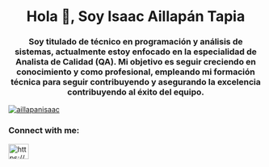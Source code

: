 <h1 align="center">Hola 👋, Soy Isaac Aillapán Tapia</h1>
<h3 align="center">Soy titulado de técnico en programación y análisis de sistemas, actualmente estoy enfocado en la especialidad de Analista de Calidad (QA). Mi objetivo es seguir creciendo en conocimiento y como profesional, empleando mi formación técnica para seguir contribuyendo y asegurando la excelencia contribuyendo al éxito del equipo.</h3>

<p align="left"> <a href="https://github.com/ryo-ma/github-profile-trophy"><img src="https://github-profile-trophy.vercel.app/?username=aillapanisaac" alt="aillapanisaac" /></a> </p>


<h3 align="left">Connect with me:</h3>
<p align="left">
<a href="https://www.linkedin.com/in/isaac-aillapan/" target="blank"><img align="center" src="https://raw.githubusercontent.com/rahuldkjain/github-profile-readme-generator/master/src/images/icons/Social/linked-in-alt.svg" alt="https://www.linkedin.com/in/isaac-aillapan/" height="30" width="40" /></a>
</p>


